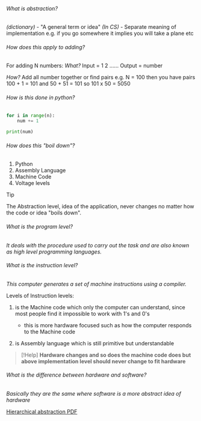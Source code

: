 ###### What is abstraction?
*(dictionary)* - "A general term or idea"
*(In CS)* - Separate meaning of implementation e.g. if you go somewhere it implies you will take a plane etc

###### How does this apply to adding?
For adding N numbers:
*What?*
	Input = 1 2 ......
	Output = number

*How?*
	Add all number together or find pairs e.g.
	 N = 100 then you have pairs 100 + 1 = 101 and 50 + 51 = 101 so 101 x 50 = 5050
	
###### How is this done in python?

``` python 
for i in range(n):
	num += 1

print(num)
```

###### How does this "boil down"?
1. Python
2. Assembly Language
3. Machine Code
4. Voltage levels


> [!tip] 
> The Abstraction level, idea of the application, never changes no matter how the code or idea "boils down".

###### What is the program level?
*It deals with the procedure used to carry out the task and are also known as high level programming languages.*


###### What is the instruction level?
*This computer generates a set of machine instructions using a compiler.*

Levels of Instruction levels:
1.  is the Machine code which only the computer can understand, since most people find it impossible to work with 1's and 0's
	- this is more hardware focused such as how the computer responds to the Machine code

2. is Assembly language which is still primitive but understandable

> [!Help] 
> **Hardware changes and so does the machine code does but above implementation level should never change to fit hardware**


###### What is the difference between hardware and software?
*Basically they are the same where software is a more abstract idea of hardware*

[Hierarchical abstraction PDF](https://learningcentral.cf.ac.uk/ultra/courses/_417218_1/outline/file/_7549950_1)
